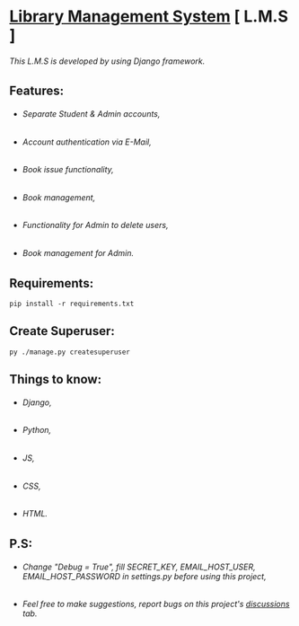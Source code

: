 # [Library Management System](https://lmsapp.pythonanywhere.com) [ L.M.S ]
###### This L.M.S is developed by using Django framework.

## Features:
- ###### Separate Student & Admin accounts,
- ###### Account authentication via E-Mail,
- ###### Book issue functionality,
- ###### Book management,
- ###### Functionality for Admin to delete users,
- ###### Book management for Admin.

## Requirements:
```
pip install -r requirements.txt
```

## Create Superuser:
```
py ./manage.py createsuperuser
```

## Things to know:
- ###### Django,
- ###### Python,
- ###### JS,
- ###### CSS,
- ###### HTML.

## P.S:
- ###### Change "Debug = True", fill SECRET_KEY, EMAIL_HOST_USER, EMAIL_HOST_PASSWORD in settings.py before using this project,
- ###### Feel free to make suggestions, report bugs on this project's [discussions](https://github.com/theDebonair/lms_django/discussions) tab.
